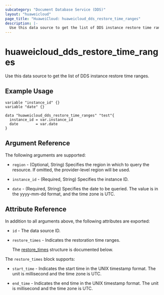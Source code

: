 ```yaml
---
subcategory: "Document Database Service (DDS)"
layout: "huaweicloud"
page_title: "HuaweiCloud: huaweicloud_dds_restore_time_ranges"
description: |-
  Use this data source to get the list of DDS instance restore time ranges.
---
```


# huaweicloud_dds_restore_time_ranges

Use this data source to get the list of DDS instance restore time ranges.

## Example Usage

```hcl
variable "instance_id" {}
variable "date" {}

data "huaweicloud_dds_restore_time_ranges" "test"{
  instance_id = var.instance_id
  date        = var.date
}
```

## Argument Reference

The following arguments are supported:

* `region` - (Optional, String) Specifies the region in which to query the resource.
  If omitted, the provider-level region will be used.

* `instance_id` - (Required, String) Specifies the instance ID.

* `date` - (Required, String) Specifies the date to be queried.
  The value is in the yyyy-mm-dd format, and the time zone is UTC.

## Attribute Reference

In addition to all arguments above, the following attributes are exported:

* `id` - The data source ID.

* `restore_times` - Indicates the restoration time ranges.

  The [restore_times](#restore_times_struct) structure is documented below.

<a name="restore_times_struct"></a>
The `restore_times` block supports:

* `start_time` - Indicates the start time in the UNIX timestamp format.
  The unit is millisecond and the time zone is UTC.

* `end_time` - Indicates the end time in the UNIX timestamp format.
  The unit is millisecond and the time zone is UTC.
